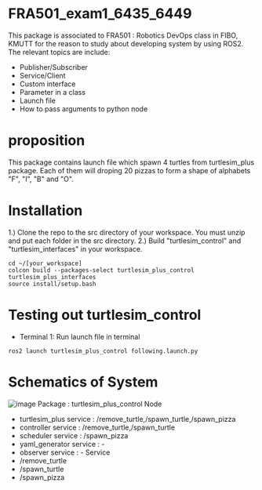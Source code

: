 # FRA501_exam1_6435_6449
 This package is associated to FRA501 : Robotics DevOps class in FIBO, KMUTT for the reason to study about developing system by using ROS2. The relevant topics are include:
- Publisher/Subscriber
- Service/Client
- Custom interface
- Parameter in a class
- Launch file
- How to pass arguments to python node

# proposition
This package contains launch file which spawn 4 turtles from turtlesim_plus package. Each of them will droping 20 pizzas to form a shape of alphabets "F", "I", "B" and "O".

# Installation
1.) Clone the repo to the src directory of your workspace. You must unzip and put each folder in the src directory.
2.) Build "turtlesim_control" and "turtlesim_interfaces" in your workspace.
```
cd ~/[your_workspace]
colcon build --packages-select turtlesim_plus_control turtlesim_plus_interfaces
source install/setup.bash
```

# Testing out turtlesim_control
- Terminal 1: Run launch file in terminal
```
ros2 launch turtlesim_plus_control following.launch.py
```

# Schematics of System
![image](https://github.com/napassorn29/FRA501_exam1_6435_6449/assets/119843578/3024b439-d3fc-4076-bb44-5a4f58a6dbe2)
Package : turtlesim_plus_control 
Node
- turtlesim_plus
  service : /remove_turtle,/spawn_turtle,/spawn_pizza
- controller
  service : /remove_turtle,/spawn_turtle
- scheduler
  service : /spawn_pizza
- yaml_generator
  service : - 
- observer
  service : -
Service
- /remove_turtle
- /spawn_turtle
- /spawn_pizza
  

